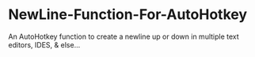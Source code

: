 # NewLine-Function-For-AutoHotkey
An AutoHotkey function to create a newline up or down in multiple text editors, IDES, &amp; else...
